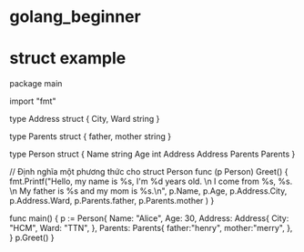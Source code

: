 # golang_beginner

# struct example
package main

import "fmt"

type Address struct {
    City, Ward string
}

type Parents struct {
	father, mother string 
}

type Person struct {
    Name    string
    Age     int
    Address Address
	Parents Parents
}

// Định nghĩa một phương thức cho struct Person
func (p Person) Greet() {
    fmt.Printf("Hello, my name is %s, I'm %d years old. \n I come from %s, %s. \n My father is %s and my mom is %s.\n", p.Name, p.Age, p.Address.City, p.Address.Ward, p.Parents.father, p.Parents.mother )
}

func main() {
    p := Person{
        Name: "Alice",
        Age:  30,
        Address: Address{
            City: "HCM",
            Ward: "TTN",
        },
		Parents: Parents{
			father:"henry",
			mother:"merry",
		},
    }
    p.Greet()
}
